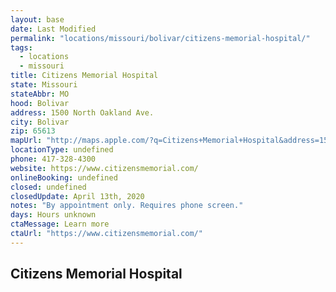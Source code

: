 ```yaml
---
layout: base
date: Last Modified
permalink: "locations/missouri/bolivar/citizens-memorial-hospital/"
tags:
  - locations
  - missouri
title: Citizens Memorial Hospital 
state: Missouri
stateAbbr: MO
hood: Bolivar
address: 1500 North Oakland Ave.
city: Bolivar
zip: 65613
mapUrl: "http://maps.apple.com/?q=Citizens+Memorial+Hospital&address=1500+North+Oakland+Ave,Bolivar,Missouri,65613"
locationType: undefined
phone: 417-328-4300
website: https://www.citizensmemorial.com/
onlineBooking: undefined
closed: undefined
closedUpdate: April 13th, 2020
notes: "By appointment only. Requires phone screen."
days: Hours unknown
ctaMessage: Learn more
ctaUrl: "https://www.citizensmemorial.com/"
---
```

## Citizens Memorial Hospital 